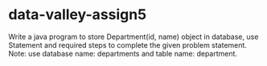 # data-valley-assign5

Write a java program to store Department(id, name) object in database, use Statement and required steps to complete the given problem statement. Note: use database name: departments and table name: department.
